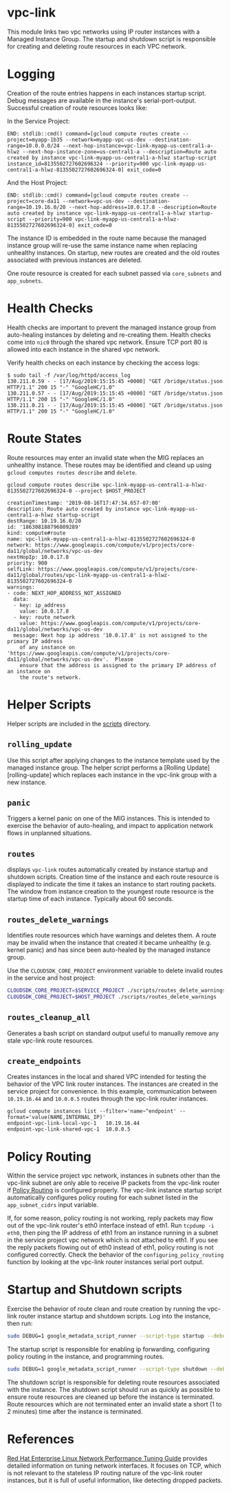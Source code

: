 vpc-link
===

This module links two vpc networks using IP router instances with a Managed
Instance Group.  The startup and shutdown script is responsible for creating
and deleting route resources in each VPC network.

Logging
===

Creation of the route entries happens in each instances startup script.  Debug
messages are available in the instance's serial-port-output.  Successful
creation of route resources looks like:

In the Service Project:

```
END: stdlib::cmd() command=[gcloud compute routes create --project=myapp-1b35 --network=myapp-vpc-us-dev --destination-range=10.0.0.0/24 --next-hop-instance=vpc-link-myapp-us-central1-a-hlwz --next-hop-instance-zone=us-central1-a --description=Route auto created by instance vpc-link-myapp-us-central1-a-hlwz startup-script instance_id=8135502727602696324 --priority=900 vpc-link-myapp-us-central1-a-hlwz-8135502727602696324-0] exit_code=0
```

And the Host Project:

```
END: stdlib::cmd() command=[gcloud compute routes create --project=core-da11 --network=vpc-us-dev --destination-range=10.19.16.0/20 --next-hop-address=10.0.17.8 --description=Route auto created by instance vpc-link-myapp-us-central1-a-hlwz startup-script --priority=900 vpc-link-myapp-us-central1-a-hlwz-8135502727602696324-0] exit_code=0
```

The instance ID is embedded in the route name because the managed instance
group will re-use the same instance name when replacing unhealthy instances.
On startup, new routes are created and the old routes associated with previous
instances are deleted.

One route resource is created for each subnet passed via `core_subnets` and
`app_subnets`.

Health Checks
==

Health checks are important to prevent the managed instance group from
auto-healing instances by deleting and re-creating them.  Health checks come
into `nic0` through the shared vpc network.  Ensure TCP port 80 is allowed into
each instance in the shared vpc network.

Verify health checks on each instance by checking the access logs:

```
$ sudo tail -f /var/log/httpd/access_log
130.211.0.59 - - [17/Aug/2019:15:15:45 +0000] "GET /bridge/status.json HTTP/1.1" 200 15 "-" "GoogleHC/1.0"
130.211.0.57 - - [17/Aug/2019:15:15:45 +0000] "GET /bridge/status.json HTTP/1.1" 200 15 "-" "GoogleHC/1.0"
130.211.0.21 - - [17/Aug/2019:15:15:45 +0000] "GET /bridge/status.json HTTP/1.1" 200 15 "-" "GoogleHC/1.0"
```

Route States
===

Route resources may enter an invalid state when the MIG replaces an unhealthy
instance.  These routes may be identified and cleand up using `gcloud computes
routes describe` and `delete`.

```
gcloud compute routes describe vpc-link-myapp-us-central1-a-hlwz-8135502727602696324-0 --project $HOST_PROJECT
```

```
creationTimestamp: '2019-08-16T17:47:34.657-07:00'
description: Route auto created by instance vpc-link-myapp-us-central1-a-hlwz startup-script
destRange: 10.19.16.0/20
id: '186308188796809289'
kind: compute#route
name: vpc-link-myapp-us-central1-a-hlwz-8135502727602696324-0
network: https://www.googleapis.com/compute/v1/projects/core-da11/global/networks/vpc-us-dev
nextHopIp: 10.0.17.8
priority: 900
selfLink: https://www.googleapis.com/compute/v1/projects/core-da11/global/routes/vpc-link-myapp-us-central1-a-hlwz-8135502727602696324-0
warnings:
- code: NEXT_HOP_ADDRESS_NOT_ASSIGNED
  data:
  - key: ip_address
    value: 10.0.17.8
  - key: route_network
    value: https://www.googleapis.com/compute/v1/projects/core-da11/global/networks/vpc-us-dev
  message: Next hop ip address '10.0.17.8' is not assigned to the primary IP address
    of any instance on 'https://www.googleapis.com/compute/v1/projects/core-da11/global/networks/vpc-us-dev'.  Please
    ensure that the address is assigned to the primary IP address of an instance on
    the route's network.
```

Helper Scripts
==

Helper scripts are included in the [scripts](scripts/) directory.

`rolling_update`
---

Use this script after applying changes to the instance template used by the
managed instance group.  The helper script performs a [Rolling
Update][rolling-update] which replaces each instance in the vpc-link group with
a new instance.

`panic`
---

Triggers a kernel panic on one of the MIG instances.  This is intended to
exercise the behavior of auto-healing, and impact to application network flows
in unplanned situations.

`routes`
---

displays `vpc-link` routes automatically created by instance startup
and shutdown scripts.  Creation time of the instance and each route resource is
displayed to indicate the time it takes an instance to start routing packets.
The window from instance creation to the youngest route resource is the startup
time of each instance.  Typically about 60 seconds.

`routes_delete_warnings`
---

Identifies route resources which have warnings and deletes them.  A route may
be invalid when the instance that created it became unhealthy (e.g. kernel
panic) and has since been auto-healed by the managed instance group.

Use the `CLOUDSDK_CORE_PROJECT` environment variable to delete invalid routes
in the service and host project:

```bash
CLOUDSDK_CORE_PROJECT=$SERVICE_PROJECT ./scripts/routes_delete_warnings
CLOUDSDK_CORE_PROJECT=$HOST_PROJECT ./scripts/routes_delete_warnings
```


`routes_cleanup_all`
---

Generates a bash script on standard output useful to manually remove any stale
vpc-link route resources.

`create_endpoints`
---

Creates instances in the local and shared VPC intended for testing the behavior
of the VPC link router instances.  The instances are created in the service
project for convenience.  In this example, communication between `10.19.16.44`
and `10.0.0.5` routes through the vpc-link router instances.

```
gcloud compute instances list --filter='name~^endpoint' --format='value(NAME,INTERNAL_IP)'
endpoint-vpc-link-local-vpc-1   10.19.16.44
endpoint-vpc-link-shared-vpc-1  10.0.0.5
```

Policy Routing
===

Within the service project vpc network, instances in subnets other than the
vpc-link subnet are only able to receive IP packets from the vpc-link router if
[Policy Routing][policy-routing] is configured properly.  The vpc-link instance
startup script automatically configures policy routing for each subnet listed
in the `app_subnet_cidrs` input variable.

If, for some reason, policy routing is not working, reply packets may flow out
of the vpc-link router's eth0 interface instead of eth1.  Run `tcpdump -i
eth0`, then ping the IP address of eth1 from an instance running in a subnet in
the service project vpc network which is not attached to eth1.  If you see the
reply packets flowing out of eth0 instead of eth1, policy routing is not
configured correctly.  Check the behavior of the `configuring_policy_routing`
function by looking at the vpc-link router instances serial port output.

Startup and Shutdown scripts
===

Exercise the behavior of route clean and route creation by running the vpc-link
router instance startup and shutdown scripts.  Log into the instance, then run:

```bash
sudo DEBUG=1 google_metadata_script_runner --script-type startup --debug
```

The startup script is responsible for enabling ip forwarding, configuring
policy routing in the instance, and programming routes.

```bash
sudo DEBUG=1 google_metadata_script_runner --script-type shutdown --debug
```
The shutdown script is responsible for deleting route resources associated with
the instance.  The shutdown script should run as quickly as possible to ensure
route resources are cleaned up before the instance is terminated.  Route
resources which are not terminated enter an invalid state a short (1 to 2
minutes) time after the instance is terminated.

References
===

[Red Hat Enterprise Linux Network Performance Tuning Guide][rhel-net-tune]
provides detailed information on tuning network interfaces.  It focuses on TCP,
which is not relevant to the stateless IP routing nature of the vpc-link router
instances, but it is full of useful information, like detecting dropped
packets.

[policy-routing]: https://cloud.google.com/vpc/docs/create-use-multiple-interfaces#configuring_policy_routing
[rhel-net-tune]: https://access.redhat.com/sites/default/files/attachments/20150325_network_performance_tuning.pdf
[policy-routing]: https://cloud.google.com/vpc/docs/create-use-multiple-interfaces#configuring_policy_routing
